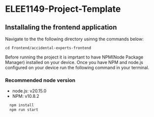 # ELEE1149-Project-Template

## Installaling the frontend application

Navigate to the the following directory usinng the commands below:

```
cd Frontend/accidental-experts-frontend
```

Before running the project it is imprtant to have NPM(Node Package Manager) installed on your device. Once you have NPM and node.js configured on your device run the following command in your terminal.

### Recommended node version

- node.js: v20.15.0
- NPM: v10.8.2

```bash
  npm install
  npm run start
```
